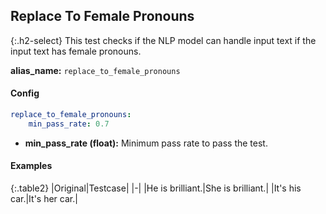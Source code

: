 
## Replace To Female Pronouns

<div class="main-docs" markdown="1"><div class="h3-box" markdown="1">

{:.h2-select}
This test checks if the NLP model can handle input text if the input text has female pronouns.

**alias_name:** `replace_to_female_pronouns`

</div><div class="h3-box" markdown="1">

#### Config
```yaml
replace_to_female_pronouns:
    min_pass_rate: 0.7
```
- **min_pass_rate (float):** Minimum pass rate to pass the test.

#### Examples

{:.table2}
|Original|Testcase|
|-|
|He is brilliant.|She is brilliant.|
|It's his car.|It's her car.|


</div></div>